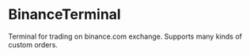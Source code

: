 # BinanceTerminal
Terminal for trading on binance.com exchange. Supports many kinds of custom orders.
